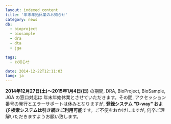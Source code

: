 ```yaml
---
layout: indexed_content
title: '年末年始休業のお知らせ'
category: news
db:
  - bioproject
  - biosample
  - dra
  - dta
  - jga

tags:
  - お知らせ

date: 2014-12-22T12:11:03
lang: ja
---
```


<strong>2014年12月27日(土)～2015年1月4日(日)</strong> の期間, DRA, BioProject, BioSample, JGA の窓口対応は 年末年始休業とさせていただきます。その間, アクセッション番号の発行とエラーサポートは休みとなりますが, <strong> 登録システム "D-way" および 検索システムは引き続きご利用可能</strong>です。ご不便をおかけしますが, 何卒ご理解いただきますようお願い致します。
